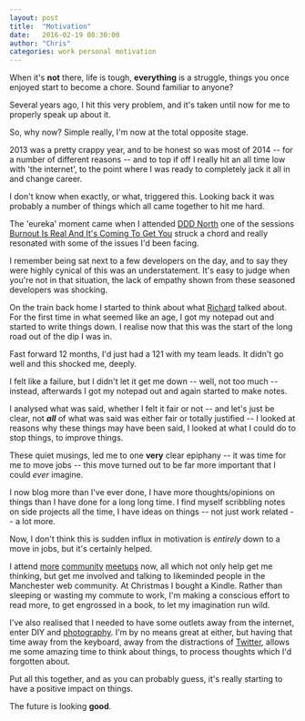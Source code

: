 ```yaml
---
layout: post
title:  "Motivation"
date:   2016-02-19 08:30:00
author: "Chris"
categories: work personal motivation
---
```

When it's **not** there, life is tough, **everything** is a struggle, things you once enjoyed start to become a chore. Sound familiar to anyone?

Several years ago, I hit this very problem, and it's taken until now for me to properly speak up about it.

So, why now? Simple really, I'm now at the total opposite stage.

2013 was a pretty crappy year, and to be honest so was most of 2014 -- for a number of different reasons -- and to top if off I really hit an all time low with 'the internet', to the point where I was ready to completely jack it all in and change career.

I don't know when exactly, or what, triggered this. Looking back it was probably a number of things which all came together to hit me hard.

The 'eureka' moment came when I attended [DDD North](http://www.dddnorth.co.uk/) one of the sessions [Burnout Is Real And It's Coming To Get You](http://www.dddnorth.co.uk/Sessions/Details/125) struck a chord and really resonated with some of the issues I'd been facing.

I remember being sat next to a few developers on the day, and to say they were highly cynical of this was an understatement. It's easy to judge when you're not in that situation, the lack of empathy shown from these seasoned developers was shocking.

On the train back home I started to think about what [Richard](https://twitter.com/richardadalton) talked about. For the first time in what seemed like an age, I got my notepad out and started to write things down. I realise now that this was the start of the long road out of the dip I was in.

Fast forward 12 months, I'd just had a 121 with my team leads. It didn't go well and this shocked me, deeply.

I felt like a failure, but I didn't let it get me down -- well, not too much -- instead, afterwards I got my notepad out and again started to make notes.

I analysed what was said, whether I felt it fair or not -- and let's just be clear, not _**all**_ of what was said was either fair or totally justified -- I looked at reasons why these things may have been said, I looked at what I could do to stop things, to improve things.

These quiet musings, led me to one **very** clear epiphany -- it was time for me to move jobs -- this move turned out to be far more important that I could _ever_ imagine.

I now blog more than I've ever done, I have more thoughts/opinions on things than I have done for a long long time. I find myself scribbling notes on side projects all the time, I have ideas on things -- not just work related -- a lot more.

Now, I don't think this is sudden influx in motivation is _entirely_ down to a move in jobs, but it's certainly helped.

I attend [more](http://www.meetup.com/McrFRED/) [community](http://nuxuk.org/) [meetups](http://www.meetup.com/McrUXD/) now, all which not only help get me thinking, but get me involved and talking to likeminded people in the Manchester web community. At Christmas I bought a Kindle. Rather than sleeping or wasting my commute to work, I'm making a conscious effort to read more, to get engrossed in a book, to let my imagination run wild.

I've also realised that I needed to have some outlets away from the internet, enter DIY and [photography](https://www.instagram.com/jibubo). I'm by no means great at either, but having that time away from the keyboard, away from the distractions of [Twitter](http://twitter.com/jibubo), allows me some amazing time to think about things, to process thoughts which I'd forgotten about.

Put all this together, and as you can probably guess, it's really starting to have a positive impact on things.

The future is looking **good**.
